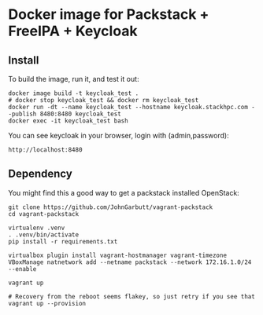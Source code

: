# Docker image for Packstack + FreeIPA + Keycloak

## Install

To build the image, run it, and test it out:

    docker image build -t keycloak_test .
    # docker stop keycloak_test && docker rm keycloak_test
    docker run -dt --name keycloak_test --hostname keycloak.stackhpc.com --publish 8480:8480 keycloak_test
    docker exec -it keycloak_test bash

You can see keycloak in your browser, login with (admin,password):

    http://localhost:8480

## Dependency

You might find this a good way to get a packstack installed OpenStack:

    git clone https://github.com/JohnGarbutt/vagrant-packstack
    cd vagrant-packstack

    virtualenv .venv
    . .venv/bin/activate
    pip install -r requirements.txt

    virtualbox plugin install vagrant-hostmanager vagrant-timezone
    VBoxManage natnetwork add --netname packstack --network 172.16.1.0/24 --enable

    vagrant up

    # Recovery from the reboot seems flakey, so just retry if you see that
    vagrant up --provision 

